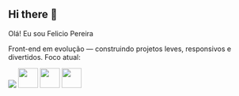 ## Hi there 👋
Olá! Eu sou Felicio Pereira

Front-end em evolução — construindo projetos leves, responsivos e divertidos.
Foco atual: 

<img src="https://img.shields.io/badge/Swift-FA7343?style=for-the-badge&logo=swift&logoColor=white"/> <img src="https://cdn.simpleicons.org/css3/1572B6" width="40" height="40" /> <img src="https://cdn.simpleicons.org/javascript/F7DF1E" width="40" height="40" /> <img src="https://cdn.simpleicons.org/react/61DAFB" width="40" height="40" />
